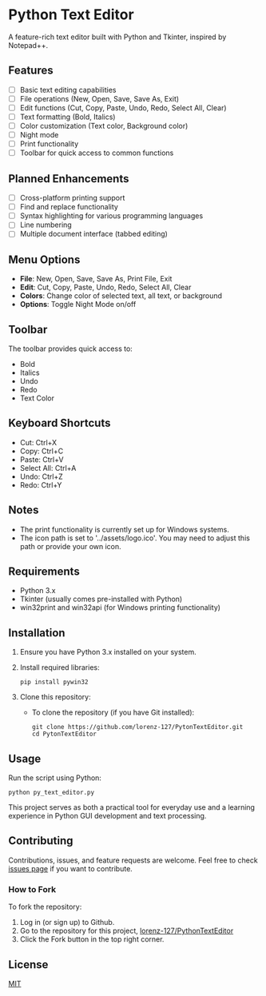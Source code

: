 # Python Text Editor

A feature-rich text editor built with Python and Tkinter, inspired by Notepad++.

## Features

- [ ] Basic text editing capabilities
- [ ] File operations (New, Open, Save, Save As, Exit)
- [ ] Edit functions (Cut, Copy, Paste, Undo, Redo, Select All, Clear)
- [ ] Text formatting (Bold, Italics)
- [ ] Color customization (Text color, Background color)
- [ ] Night mode
- [ ] Print functionality
- [ ] Toolbar for quick access to common functions

## Planned Enhancements

- [ ] Cross-platform printing support
- [ ] Find and replace functionality
- [ ] Syntax highlighting for various programming languages
- [ ] Line numbering
- [ ] Multiple document interface (tabbed editing)

## Menu Options

- **File**: New, Open, Save, Save As, Print File, Exit
- **Edit**: Cut, Copy, Paste, Undo, Redo, Select All, Clear
- **Colors**: Change color of selected text, all text, or background
- **Options**: Toggle Night Mode on/off

## Toolbar

The toolbar provides quick access to:
- Bold
- Italics
- Undo
- Redo
- Text Color

## Keyboard Shortcuts

- Cut: Ctrl+X
- Copy: Ctrl+C
- Paste: Ctrl+V
- Select All: Ctrl+A
- Undo: Ctrl+Z
- Redo: Ctrl+Y

## Notes

- The print functionality is currently set up for Windows systems.
- The icon path is set to '../assets/logo.ico'. You may need to adjust this path or provide your own icon.

## Requirements

- Python 3.x
- Tkinter (usually comes pre-installed with Python)
- win32print and win32api (for Windows printing functionality)

## Installation

1. Ensure you have Python 3.x installed on your system.
2. Install required libraries:
   ```
   pip install pywin32
   ```
3. Clone this repository:

   - To clone the repository (if you have Git installed):
     ```
     git clone https://github.com/lorenz-127/PytonTextEditor.git
     cd PytonTextEditor
     ```

## Usage

Run the script using Python:

```
python py_text_editor.py
```
This project serves as both a practical tool for everyday use and a learning experience in Python GUI development and text processing.

## Contributing

Contributions, issues, and feature requests are welcome. Feel free to check [issues page](https://github.com/Lorenz-127/PythonTextEditor/issues) if you want to contribute.

### How to Fork

To fork the repository:

1. Log in (or sign up) to Github.
2. Go to the repository for this project, [lorenz-127/PythonTextEditor](https://github.com/Lorenz-127/PythonTextEditor)
3. Click the Fork button in the top right corner.

## License

[MIT](https://github.com/Lorenz-127/PythonTextEditor/blob/main/LICENSE)